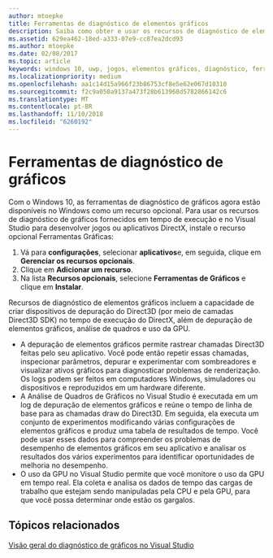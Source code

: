 ```yaml
---
author: mtoepke
title: Ferramentas de diagnóstico de elementos gráficos
description: Saiba como obter e usar os recursos de diagnóstico de elementos gráficos, incluindo depuração de elementos gráficos, análise do quadro de elementos gráficos e uso da GPU no Visual Studio.
ms.assetid: 629ea462-18ed-a333-07e9-cc87ea2dcd93
ms.author: mtoepke
ms.date: 02/08/2017
ms.topic: article
keywords: windows 10, uwp, jogos, elementos gráficos, diagnóstico, ferramentas e directx
ms.localizationpriority: medium
ms.openlocfilehash: aa1c14d15a966f23b86753cf8e5e62e067d10310
ms.sourcegitcommit: f2c9a050a9137a473f28b613968d5782866142c6
ms.translationtype: MT
ms.contentlocale: pt-BR
ms.lasthandoff: 11/10/2018
ms.locfileid: "6260192"
---
```

# <a name="graphics-diagnostics-tools"></a>Ferramentas de diagnóstico de gráficos



Com o Windows 10, as ferramentas de diagnóstico de gráficos agora estão disponíveis no Windows como um recurso opcional. Para usar os recursos de diagnóstico de gráficos fornecidos em tempo de execução e no Visual Studio para desenvolver jogos ou aplicativos DirectX, instale o recurso opcional Ferramentas Gráficas:

1.  Vá para **configurações**, selecionar **aplicativos**e, em seguida, clique em **Gerenciar os recursos opcionais**.
2.  Clique em **Adicionar um recurso**.   
3.  Na lista **Recursos opcionais**, selecione **Ferramentas de Gráficos** e clique em **Instalar**.

Recursos de diagnóstico de elementos gráficos incluem a capacidade de criar dispositivos de depuração do Direct3D (por meio de camadas Direct3D SDK) no tempo de execução do DirectX, além de depuração de elementos gráficos, análise de quadros e uso da GPU.

-   A depuração de elementos gráficos permite rastrear chamadas Direct3D feitas pelo seu aplicativo. Você pode então repetir essas chamadas, inspecionar parâmetros, depurar e experimentar com sombreadores e visualizar ativos gráficos para diagnosticar problemas de renderização. Os logs podem ser feitos em computadores Windows, simuladores ou dispositivos e reproduzidos em um hardware diferente.
-   A Análise de Quadros de Gráficos no Visual Studio é executada em um log de depuração de elementos gráficos e reúne o tempo de linha de base para as chamadas draw do Direct3D. Em seguida, ela executa um conjunto de experimentos modificando várias configurações de elementos gráficos e produz uma tabela de resultados de tempo. Você pode usar esses dados para compreender os problemas de desempenho de elementos gráficos em seu aplicativo e analisar os resultados dos vários experimentos para identificar oportunidades de melhoria no desempenho.
-   O uso da GPU no Visual Studio permite que você monitore o uso da GPU em tempo real. Ela coleta e analisa os dados de tempo das cargas de trabalho que estejam sendo manipuladas pela CPU e pela GPU, para que você possa determinar onde estão os gargalos.

## <a name="related-topics"></a>Tópicos relacionados


[Visão geral do diagnóstico de gráficos no Visual Studio](http://go.microsoft.com/fwlink/p/?LinkID=526382)

 

 




